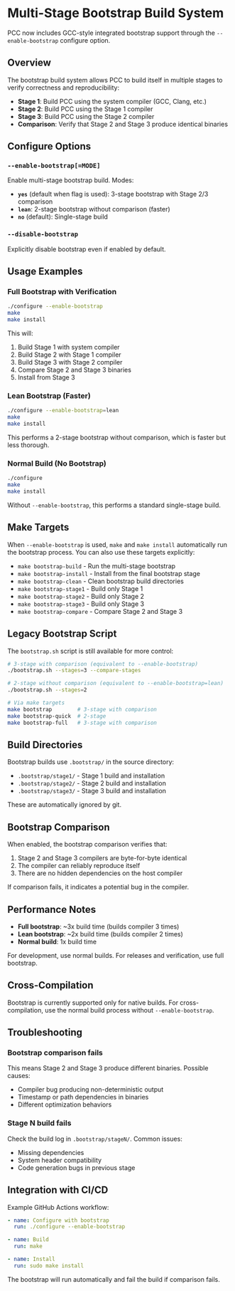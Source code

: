 # Multi-Stage Bootstrap Build System

PCC now includes GCC-style integrated bootstrap support through the `--enable-bootstrap` configure option.

## Overview

The bootstrap build system allows PCC to build itself in multiple stages to verify correctness and reproducibility:

- **Stage 1**: Build PCC using the system compiler (GCC, Clang, etc.)
- **Stage 2**: Build PCC using the Stage 1 compiler
- **Stage 3**: Build PCC using the Stage 2 compiler
- **Comparison**: Verify that Stage 2 and Stage 3 produce identical binaries

## Configure Options

### `--enable-bootstrap[=MODE]`

Enable multi-stage bootstrap build. Modes:

- **`yes`** (default when flag is used): 3-stage bootstrap with Stage 2/3 comparison
- **`lean`**: 2-stage bootstrap without comparison (faster)
- **`no`** (default): Single-stage build

### `--disable-bootstrap`

Explicitly disable bootstrap even if enabled by default.

## Usage Examples

### Full Bootstrap with Verification

```bash
./configure --enable-bootstrap
make
make install
```

This will:
1. Build Stage 1 with system compiler
2. Build Stage 2 with Stage 1 compiler
3. Build Stage 3 with Stage 2 compiler
4. Compare Stage 2 and Stage 3 binaries
5. Install from Stage 3

### Lean Bootstrap (Faster)

```bash
./configure --enable-bootstrap=lean
make
make install
```

This performs a 2-stage bootstrap without comparison, which is faster but less thorough.

### Normal Build (No Bootstrap)

```bash
./configure
make
make install
```

Without `--enable-bootstrap`, this performs a standard single-stage build.

## Make Targets

When `--enable-bootstrap` is used, `make` and `make install` automatically run the bootstrap process. You can also use these targets explicitly:

- `make bootstrap-build` - Run the multi-stage bootstrap
- `make bootstrap-install` - Install from the final bootstrap stage
- `make bootstrap-clean` - Clean bootstrap build directories
- `make bootstrap-stage1` - Build only Stage 1
- `make bootstrap-stage2` - Build only Stage 2
- `make bootstrap-stage3` - Build only Stage 3
- `make bootstrap-compare` - Compare Stage 2 and Stage 3

## Legacy Bootstrap Script

The `bootstrap.sh` script is still available for more control:

```bash
# 3-stage with comparison (equivalent to --enable-bootstrap)
./bootstrap.sh --stages=3 --compare-stages

# 2-stage without comparison (equivalent to --enable-bootstrap=lean)
./bootstrap.sh --stages=2

# Via make targets
make bootstrap        # 3-stage with comparison
make bootstrap-quick  # 2-stage
make bootstrap-full   # 3-stage with comparison
```

## Build Directories

Bootstrap builds use `.bootstrap/` in the source directory:

- `.bootstrap/stage1/` - Stage 1 build and installation
- `.bootstrap/stage2/` - Stage 2 build and installation
- `.bootstrap/stage3/` - Stage 3 build and installation

These are automatically ignored by git.

## Bootstrap Comparison

When enabled, the bootstrap comparison verifies that:

1. Stage 2 and Stage 3 compilers are byte-for-byte identical
2. The compiler can reliably reproduce itself
3. There are no hidden dependencies on the host compiler

If comparison fails, it indicates a potential bug in the compiler.

## Performance Notes

- **Full bootstrap**: ~3x build time (builds compiler 3 times)
- **Lean bootstrap**: ~2x build time (builds compiler 2 times)
- **Normal build**: 1x build time

For development, use normal builds. For releases and verification, use full bootstrap.

## Cross-Compilation

Bootstrap is currently supported only for native builds. For cross-compilation, use the normal build process without `--enable-bootstrap`.

## Troubleshooting

### Bootstrap comparison fails

This means Stage 2 and Stage 3 produce different binaries. Possible causes:
- Compiler bug producing non-deterministic output
- Timestamp or path dependencies in binaries
- Different optimization behaviors

### Stage N build fails

Check the build log in `.bootstrap/stageN/`. Common issues:
- Missing dependencies
- System header compatibility
- Code generation bugs in previous stage

## Integration with CI/CD

Example GitHub Actions workflow:

```yaml
- name: Configure with bootstrap
  run: ./configure --enable-bootstrap

- name: Build
  run: make

- name: Install
  run: sudo make install
```

The bootstrap will run automatically and fail the build if comparison fails.
